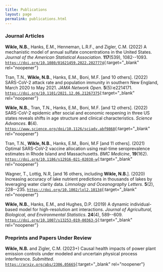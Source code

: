 ```yaml
---
title: Publications
layout: page
permalink: publications.html
---
```


### Journal Articles

**Wikle, N.B.**, Hanks, E.M., Henneman, L.R.F., and Zigler, C.M. (2022) A mechanistic model of annual sulfate concentrations in the United States. *Journal of the American Statistical Association*. **117**(539), 1082--1093.  [`https://doi.org/10.1080/01621459.2022.2027774`](https://doi.org/10.1080/01621459.2022.2027774){:target="_blank" rel="noopener"} 

Tran, T.N., **Wikle, N.B.**, Hanks, E.M., Boni, M.F. [and 10 others]. (2022) SARS-CoV-2 attack rate and population immunity in southern New England, March 2020 to May 2021. *JAMA Network Open*. **5**(5):e2214171. [`https://doi.org/10.1101/2021.12.06.21267375`](https://jamanetwork.com/journals/jamanetworkopen/fullarticle/2792721){:target="_blank" rel="noopener"} 

**Wikle, N.B.**, Tran, T.N., Hanks, E.M., Boni, M.F. [and 12 others]. (2022) SARS-CoV-2 epidemic after social and economic reopening in three US states reveals shifts in age structure and clinical characteristics. *Science Advances*. **8**(4). [`https://www.science.org/doi/10.1126/sciadv.abf9868`](https://www.science.org/doi/10.1126/sciadv.abf9868){:target="_blank" rel="noopener"} 

Tran, T.N., **Wikle, N.B.**, Hanks, E.M., Boni, M.F [and 11 others]. (2021) Optimal SARS-CoV-2 vaccine allocation using real-time seroprevalence estimates in Rhode Island and Massachusetts. *BMC Medicine*, **19**(162). [`https://doi.org/10.1186/s12916-021-02038-w`](https://doi.org/10.1186/s12916-021-02038-w){:target="_blank" rel="noopener"} 

Wagner, T., Lottig, N.R, [and 16 others, including **Wikle, N.B.**]. (2020) Increasing accuracy of lake nutrient predictions in thousands of lakes by leveraging water clarity data. *Limnology and Oceanography Letters*. **5**(2), 228--235. [`https://doi.org/10.1002/lol2.10134`](https://doi.org/10.1002/lol2.10134){:target="_blank" rel="noopener"} 

**Wikle, N.B.**, Hanks, E.M., and Hughes, D.P. (2019) A dynamic individual-based model for high-resolution ant interactions. *Journal of Agricultural, Biological, and Environmental Statistics*. **24**(4), 589--609. [`https://doi.org/10.1007/s13253-019-00363-5`](https://doi.org/10.1007/s13253-019-00363-5){:target="_blank" rel="noopener"} 

### Preprints and Papers Under Review

**Wikle, N.B.** and Zigler, C.M. (2023+) Causal health impacts of power plant emission controls under modeled and uncertain physical process interference. *Submitted*.  [`https://arxiv.org/abs/2306.05665`](https://arxiv.org/abs/2306.05665){:target="_blank" rel="noopener"} 



